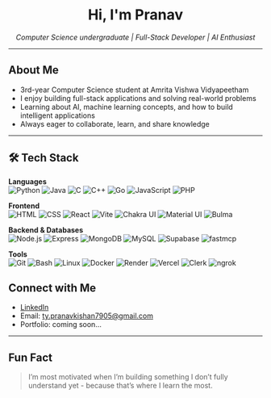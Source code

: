 <h1 align="center">Hi, I'm Pranav </h1>

<p align="center">
  <em>Computer Science undergraduate | Full-Stack Developer | AI Enthusiast</em>
</p>

---

## About Me

- 3rd-year Computer Science student at Amrita Vishwa Vidyapeetham  
- I enjoy building full-stack applications and solving real-world problems  
- Learning about AI, machine learning concepts, and how to build intelligent applications
- Always eager to collaborate, learn, and share knowledge
---

## 🛠 Tech Stack

**Languages**  
![Python](https://img.shields.io/badge/-Python-05122A?style=flat&logo=python)
![Java](https://img.shields.io/badge/-Java-05122A?style=flat&logo=java)
![C](https://img.shields.io/badge/-C-05122A?style=flat&logo=c)
![C++](https://img.shields.io/badge/-C++-05122A?style=flat&logo=cplusplus)
![Go](https://img.shields.io/badge/-Go-05122A?style=flat&logo=go)
![JavaScript](https://img.shields.io/badge/-JavaScript-05122A?style=flat&logo=javascript)
![PHP](https://img.shields.io/badge/-PHP-05122A?style=flat&logo=php)


**Frontend**  
![HTML](https://img.shields.io/badge/-HTML-05122A?style=flat&logo=html5)
![CSS](https://img.shields.io/badge/-CSS-05122A?style=flat&logo=css3)
![React](https://img.shields.io/badge/-React-05122A?style=flat&logo=react)
![Vite](https://img.shields.io/badge/-Vite-05122A?style=flat&logo=vite)
![Chakra UI](https://img.shields.io/badge/-Chakra_UI-05122A?style=flat&logo=chakraui)
![Material UI](https://img.shields.io/badge/-Material_UI-05122A?style=flat&logo=mui)
![Bulma](https://img.shields.io/badge/-Bulma-05122A?style=flat&logo=bulma)

**Backend & Databases**  
![Node.js](https://img.shields.io/badge/-Node.js-05122A?style=flat&logo=nodedotjs)
![Express](https://img.shields.io/badge/-Express.js-05122A?style=flat&logo=express)
![MongoDB](https://img.shields.io/badge/-MongoDB-05122A?style=flat&logo=mongodb)
![MySQL](https://img.shields.io/badge/-MySQL-05122A?style=flat&logo=mysql)
![Supabase](https://img.shields.io/badge/-Supabase-05122A?style=flat&logo=supabase)
![fastmcp](https://img.shields.io/badge/-fastmcp-05122A?style=flat&logo=python)

**Tools**  
![Git](https://img.shields.io/badge/-Git-05122A?style=flat&logo=git)
![Bash](https://img.shields.io/badge/-Bash-05122A?style=flat&logo=gnubash)
![Linux](https://img.shields.io/badge/-Linux-05122A?style=flat&logo=linux)
![Docker](https://img.shields.io/badge/-Docker-05122A?style=flat&logo=docker)
![Render](https://img.shields.io/badge/-Render-05122A?style=flat&logo=render)
![Vercel](https://img.shields.io/badge/-Vercel-05122A?style=flat&logo=vercel)
![Clerk](https://img.shields.io/badge/-Clerk-05122A?style=flat&logo=clerk)
![ngrok](https://img.shields.io/badge/-ngrok-05122A?style=flat&logo=ngrok)

## Connect with Me

- [LinkedIn](https://linkedin.com/in/pranav-kishan-bb46492a0)  
- Email: ty.pranavkishan7905@gmail.com  
- Portfolio: coming soon...  

---

## Fun Fact

> I’m most motivated when I’m building something I don’t fully understand yet - because that’s where I learn the most.
